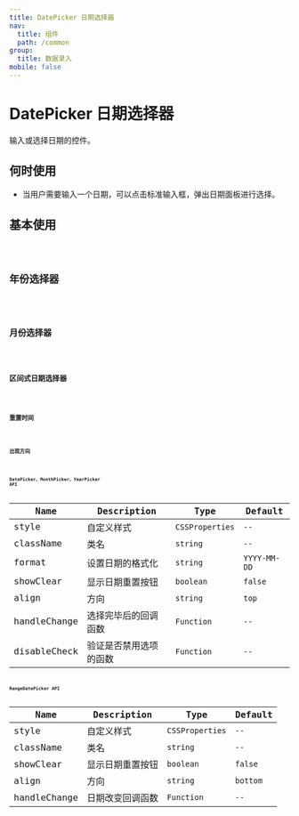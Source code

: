 ```yaml
---
title: DatePicker 日期选择器
nav:
  title: 组件
  path: /common
group:
  title: 数据录入
mobile: false
---
```


# DatePicker 日期选择器

输入或选择日期的控件。

## 何时使用

- 当用户需要输入一个日期，可以点击标准输入框，弹出日期面板进行选择。

## 基本使用

<code src="./demos/index1.tsx" />

## 年份选择器

<code src="./demos/index2.tsx" />

## 月份选择器

<code src="./demos/index3.tsx" />

## 区间式日期选择器

<code src="./demos/index4.tsx" />

## 重置时间

<code src="./demos/index4.tsx" />

## 出现方向

<code src="./demos/index6.tsx" />

## DatePicker、MonthPicker、YearPicker API

| Name         | Description            | Type            | Default      |
| ------------ | ---------------------- | --------------- | ------------ |
| style        | 自定义样式             | `CSSProperties` | `--`         |
| className    | 类名                   | `string`        | `--`         |
| format       | 设置日期的格式化       | `string`        | `YYYY-MM-DD` |
| showClear    | 显示日期重置按钮       | `boolean`       | `false`      |
| align        | 方向                   | `string`        | `top`        |
| handleChange | 选择完毕后的回调函数   | `Function`      | `--`         |
| disableCheck | 验证是否禁用选项的函数 | `Function`      | `--`         |

## RangeDatePicker API

| Name         | Description      | Type            | Default  |
| ------------ | ---------------- | --------------- | -------- |
| style        | 自定义样式       | `CSSProperties` | `--`     |
| className    | 类名             | `string`        | `--`     |
| showClear    | 显示日期重置按钮 | `boolean`       | `false`  |
| align        | 方向             | `string`        | `bottom` |
| handleChange | 日期改变回调函数 | `Function`      | `--`     |
